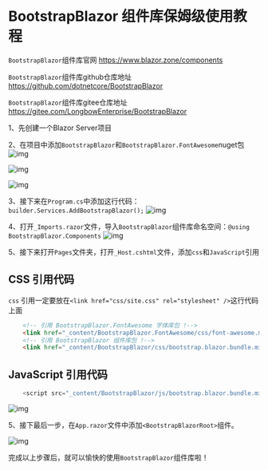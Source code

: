 # BootstrapBlazor 组件库保姆级使用教程

```BootstrapBlazor```组件库官网 <https://www.blazor.zone/components>

```BootstrapBlazor```组件库github仓库地址 <https://github.com/dotnetcore/BootstrapBlazor>

```BootstrapBlazor```组件库gitee仓库地址 <https://gitee.com/LongbowEnterprise/BootstrapBlazor>

1、先创建一个Blazor Server项目

2、在项目中添加```BootstrapBlazor```和```BootstrapBlazor.FontAwesome```nuget包
![img](https://img2023.cnblogs.com/blog/2902819/202305/2902819-20230503140838063-1766869953.png)

![img](https://img2023.cnblogs.com/blog/2902819/202305/2902819-20230503141203276-70035940.png)

![img](https://img2023.cnblogs.com/blog/2902819/202305/2902819-20230503141136777-816767177.png)

3、接下来在```Program.cs```中添加这行代码：```builder.Services.AddBootstrapBlazor();```
![img](https://img2023.cnblogs.com/blog/2902819/202305/2902819-20230503141516387-418918293.png)

4、打开```_Imports.razor```文件，导入```BootstrapBlazor```组件库命名空间：```@using BootstrapBlazor.Components```
![img](https://img2023.cnblogs.com/blog/2902819/202305/2902819-20230503141911479-1643952946.png)

5、接下来打开```Pages```文件夹，打开```_Host.cshtml```文件，添加```css```和```JavaScript```引用

## CSS 引用代码

```css``` 引用一定要放在```<link href="css/site.css" rel="stylesheet" />```这行代码上面

``` html
    <!-- 引用 BootstrapBlazor.FontAwesome 字体库包 !-->
    <link href="_content/BootstrapBlazor.FontAwesome/css/font-awesome.min.css" rel="stylesheet">
    <!-- 引用 BootstrapBlazor 组件库包 !-->
    <link href="_content/BootstrapBlazor/css/bootstrap.blazor.bundle.min.css" rel="stylesheet">
```

## JavaScript 引用代码

```javaScript
    <script src="_content/BootstrapBlazor/js/bootstrap.blazor.bundle.min.js"></script>
```

![img](https://img2023.cnblogs.com/blog/2902819/202305/2902819-20230503142609047-888740727.png)

5、接下最后一步，在```App.razor```文件中添加```<BootstrapBlazorRoot>```组件。

![img](https://img2023.cnblogs.com/blog/2902819/202305/2902819-20230503143151853-1493189410.png)

完成以上步骤后，就可以愉快的使用```BootstrapBlazor```组件库啦！

